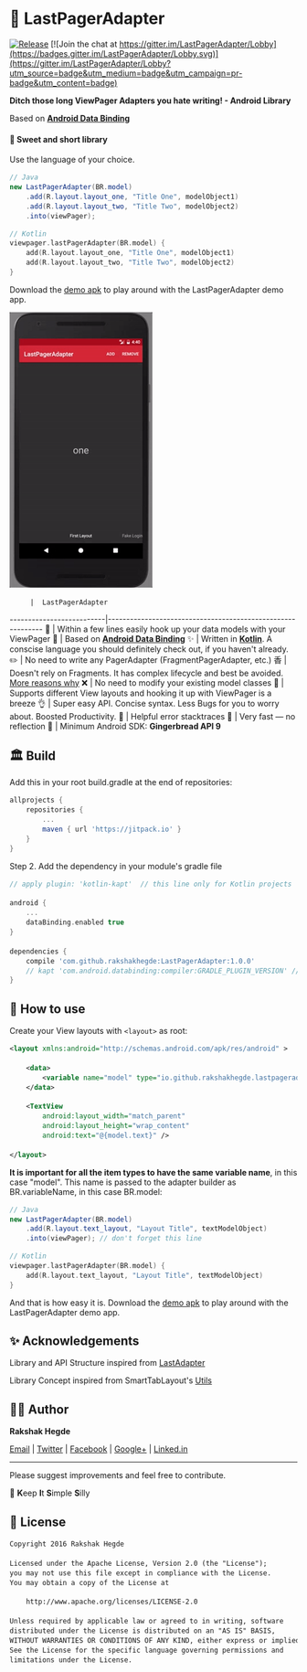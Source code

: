 # :rocket: LastPagerAdapter

[![Release](https://jitpack.io/v/rakshakhegde/LastPagerAdapter.svg)](https://jitpack.io/#rakshakhegde/LastPagerAdapter)
[![Join the chat at https://gitter.im/LastPagerAdapter/Lobby](https://badges.gitter.im/LastPagerAdapter/Lobby.svg)](https://gitter.im/LastPagerAdapter/Lobby?utm_source=badge&utm_medium=badge&utm_campaign=pr-badge&utm_content=badge)

**Ditch those long ViewPager Adapters you hate writing! - Android Library**

Based on [**Android Data Binding**](https://developer.android.com/topic/libraries/data-binding/index.html)

#### :kiss: Sweet and short library

Use the language of your choice.

```java
// Java
new LastPagerAdapter(BR.model)
    .add(R.layout.layout_one, "Title One", modelObject1)
    .add(R.layout.layout_two, "Title Two", modelObject2)
    .into(viewPager);
```
```kotlin
// Kotlin
viewpager.lastPagerAdapter(BR.model) {
    add(R.layout.layout_one, "Title One", modelObject1)
    add(R.layout.layout_two, "Title Two", modelObject2)
}
```
Download the [demo apk](https://github.com/rakshakhegde/LastPagerAdapter/raw/master/demo.apk) to play around with the LastPagerAdapter demo app.

<img src="ART/lastpageradapter-demo.gif" width=250></img>

         |  LastPagerAdapter
--------------------------|------------------------------------------------------------
:monorail: | Within a few lines easily hook up your data models with your ViewPager
:link: | Based on [**Android Data Binding**](https://developer.android.com/topic/libraries/data-binding/index.html)
:sparkles: | Written in [**Kotlin**](https://kotlinlang.org/). A conscise language you should definitely check out, if you haven't already.
:pencil2: | No need to write any PagerAdapter (FragmentPagerAdapter, etc.)
⾹ |  Doesn't rely on Fragments. It has complex lifecycle and best be avoided. [More reasons why](https://medium.com/square-corner-blog/advocating-against-android-fragments-81fd0b462c97#.k3lif924a)
:x: | No need to modify your existing model classes
:page_with_curl: | Supports different View layouts and hooking it up with ViewPager is a breeze
:ok_hand: | Super easy API. Concise syntax. Less Bugs for you to worry about. Boosted Productivity.
:memo: | Helpful error stacktraces
:rocket: | Very fast — no reflection
:iphone: | Minimum Android SDK: **Gingerbread API 9**

## :classical_building: Build

Add this in your root build.gradle at the end of repositories:
```gradle
allprojects {
    repositories {
        ...
        maven { url 'https://jitpack.io' }
    }
}
```
Step 2. Add the dependency in your module's gradle file
```gradle
// apply plugin: 'kotlin-kapt'  // this line only for Kotlin projects

android {
    ...
    dataBinding.enabled true
}

dependencies {
    compile 'com.github.rakshakhegde:LastPagerAdapter:1.0.0'
    // kapt 'com.android.databinding:compiler:GRADLE_PLUGIN_VERSION' // this line only for Kotlin projects
}
```

## :thinking: How to use

Create your View layouts with `<layout>` as root:

```xml
<layout xmlns:android="http://schemas.android.com/apk/res/android" >

    <data>
        <variable name="model" type="io.github.rakshakhegde.lastpageradaptersample.TextModel" />
    </data>

    <TextView
        android:layout_width="match_parent"
        android:layout_height="wrap_content"
        android:text="@{model.text}" />

</layout>
```

**It is important for all the item types to have the same variable name**, in this case "model".
This name is passed to the adapter builder as BR.variableName, in this case BR.model:

```java
// Java
new LastPagerAdapter(BR.model)
    .add(R.layout.text_layout, "Layout Title", textModelObject)
    .into(viewPager); // don't forget this line
```
```kotlin
// Kotlin
viewpager.lastPagerAdapter(BR.model) {
    add(R.layout.text_layout, "Layout Title", textModelObject)
}
```
And that is how easy it is. Download the [demo apk](https://github.com/rakshakhegde/LastPagerAdapter/raw/master/demo.apk) to play around with the LastPagerAdapter demo app.

## :sparkles: Acknowledgements

Library and API Structure inspired from [LastAdapter](https://github.com/nitrico/LastAdapter)

Library Concept inspired from SmartTabLayout's [Utils](https://github.com/ogaclejapan/SmartTabLayout/tree/master/utils-v4)

## :man_cartwheeling: Author
**Rakshak Hegde**

[Email](mailto:rakshakhegde@gmail.com) | [Twitter](https://twitter.com/rakshakhegde) | [Facebook](https://www.facebook.com/rakshakhegde) | [Google+](https://plus.google.com/+RakshakHegde) | [Linked.in](https://in.linkedin.com/in/rakshakrhegde)

<hr/>

Please suggest improvements and feel free to contribute.

:kiss: **K**eep **I**t **S**imple **S**illy


## :memo: License
```txt
Copyright 2016 Rakshak Hegde

Licensed under the Apache License, Version 2.0 (the "License");
you may not use this file except in compliance with the License.
You may obtain a copy of the License at

    http://www.apache.org/licenses/LICENSE-2.0

Unless required by applicable law or agreed to in writing, software
distributed under the License is distributed on an "AS IS" BASIS,
WITHOUT WARRANTIES OR CONDITIONS OF ANY KIND, either express or implied.
See the License for the specific language governing permissions and
limitations under the License.
```
